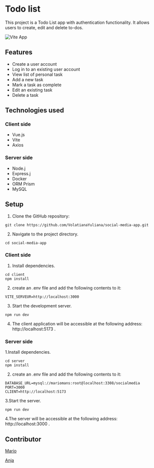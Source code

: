 # Todo list
This project is a Todo List app with authentication functionality. It allows users to create, edit and delete to-dos.


![Vite App](https://github.com/VolatianaYuliana/Todo-List-app/assets/72700990/68e53ec3-ac46-4046-956f-2fea23ad513e)

## Features
- Create a user account
- Log in to an existing user account
- View list of personal task
- Add a new task
- Mark a task as complete
- Edit an existing task
- Delete a task

## Technologies used
### Client side
- Vue.js
- Vite
- Axios

### Server side
- Node.j
- Express.j
- Docker
- ORM Prism
- MySQL

## Setup
1. Clone the GitHub repository:
```
git clone https://github.com/VolatianaYuliana/social-media-app.git
```
2. Navigate to the project directory.
```
cd social-media-app
```

### Client side
1. Install dependencies.
```
cd client
npm install
```
2. create an .env file and add the following contents to it:
```
VITE_SERVEUR=http://localhost:3000
```
3. Start the development server.
```
npm run dev
```
4. The client application will be accessible at the following address: http://localhost:5173 .

### Server side
1.Install dependencies.
```
cd server
npm install
```
2. create an .env file and add the following contents to it:
```
DATABASE_URL=mysql://mariomans:root@localhost:3308/socialmedia
PORT=3000
CLIENT=http://localhost:5173
```
3.Start the server.
```
npm run dev
```

4.The server will be accessible at the following address: http://localhost:3000 .

## Contributor
[Mario](https://github.com/manzcode)

[Anja](https://github.com/anjalima9)






